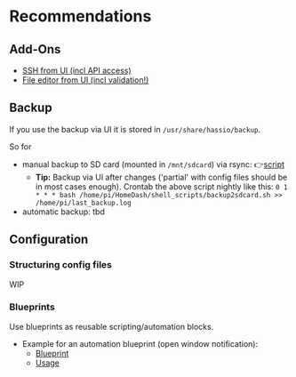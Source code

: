 # Recommendations

## Add-Ons
- [SSH from UI (incl API access)](https://github.com/home-assistant/addons/blob/master/ssh/README.md)
- [File editor from UI (incl validation!)](https://github.com/home-assistant/addons/blob/master/configurator/DOCS.md)
 
## Backup
If you use the backup via UI it is stored in `/usr/share/hassio/backup`. 

So for 
- manual backup to SD card (mounted in `/mnt/sdcard`) via rsync: 👉[script](/shell_scripts/backup2sdcard.sh)
    - **Tip:** Backup via UI after changes ('partial' with config files should be in most cases enough). Crontab the above script nightly like this:
    `0 1 * * * bash /home/pi/HomeDash/shell_scripts/backup2sdcard.sh >> /home/pi/last_backup.log`
- automatic backup: tbd

## Configuration

### Structuring config files
WIP

### Blueprints
Use blueprints as reusable scripting/automation blocks. 

- Example for an automation blueprint (open window notification): 
    - [Blueprint](/blueprints/automations/open_window.yaml)
    - [Usage](/automations/open_windows.yaml)